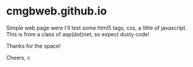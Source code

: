# cmgbweb.github.io
Simple web page were I'll test some html5 tags, css, a little of javascript.
This is from a class of asp(dot)net, so expect dusty code!

Thanks for the space!

Cheers,
c
